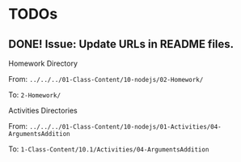 
# TODOs

## DONE! Issue: Update URLs in README files.


Homework Directory

From:
`../../../01-Class-Content/10-nodejs/02-Homework/`

To:
`2-Homework/`

Activities Directories

From:
`../../../01-Class-Content/10-nodejs/01-Activities/04-ArgumentsAddition`

To:
`1-Class-Content/10.1/Activities/04-ArgumentsAddition`
